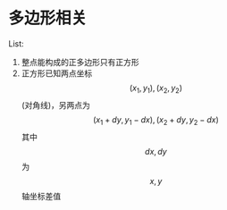 # 多边形相关
List:
1. 整点能构成的正多边形只有正方形
2. 正方形已知两点坐标$$(x_1,y_1),(x_2,y_2)$$(对角线)，另两点为 $$(x_1+dy,y_1-dx),(x_2+dy,y_2-dx)$$ 其中$$dx,dy$$为$$x,y$$轴坐标差值